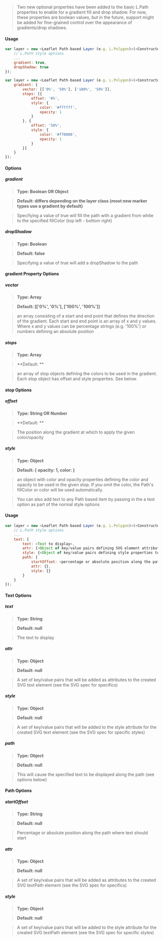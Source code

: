 > Two new optional properties have been added to the basic L.Path properties to enable for a gradient fill and drop shadow.  For now, these properties are boolean values, but in the future, support might be added for fine-grained control over the appearance of gradients/drop shadows.

#### Usage
```javascript
var layer = new <Leaflet Path-based Layer (e.g. L.Polygon)>(<Constructor inputs>, {
	// L.Path style options
	...
	gradient: true,
	dropShadow: true
});

var layer = new <Leaflet Path-based Layer (e.g. L.Polygon)>(<Constructor inputs>, {
	gradient: {
		vector: [['0%', '50%'], ['100%', '50%']],
		stops: [{
			offset: '0%',
			style: {
				color: '#ffffff',
				opacity: 1
			}
		}, {
			offset: '50%',
			style: {
				color: '#ff0000',
				opacity: 1
			}
		}]
	}
});

```

#### Options

##### gradient
> **Type: Boolean OR Object**

> **Default: differs depending on the layer class (most new marker types use a gradient by default)**

> Specifying a value of true will fill the path with a gradient from white to the specified fillColor (top left - bottom right)

##### dropShadow
> **Type: Boolean**

> **Default: false**

> Specifying a value of true will add a dropShadow to the path

#### gradient Property Options

##### vector
> **Type: Array**

> **Default: [['0%', '0%'], ['100%', '100%']]**

> an array consisting of a start and end point that defines the direction of the gradient.  Each start and end point is an array of x and y values. Where x and y values can be percentage strings (e.g. '100%') or numbers defining an absolute position

##### stops
> **Type: Array**

> **Default: **

> an array of stop objects defining the colors to be used in the gradient.  Each stop object has offset and style properties.  See below.

#### stop Options

##### offset
> **Type: String OR Number**

> **Default: **

> The position along the gradient at which to apply the given color/opacity

##### style
> **Type: Object**

> **Default: { opacity: 1, color: <fillColor OR color>}** 

> an object with color and opacity properties defining the color and opacity to be used in the given stop.  If you omit the color, the Path's fillColor or color will be used automatically.

> You can also add text to any Path based item by passing in the a text option as part of the normal style options

#### Usage
```javascript
var layer = new <Leaflet Path-based Layer (e.g. L.Polygon)>(<Constructor inputs>, {
	// L.Path style options
	...
	text: {
		text: <Text to display>,
		attr: {<Object of key/value pairs defining SVG element attributes to apply to the text element>},
		style: {<Object of key/value pairs defining style properties to apply to the text element},
		path: {
			startOffset: <percentage or absolute position along the path where text should start>,
			attr: {},
			style: {}
		}
	}
});
```

#### Text Options

##### text
> **Type: String**

> **Default: null**

> The text to display

##### attr
> **Type: Object**

> **Default: null**

> A set of key/value pairs that will be added as attributes to the created SVG text element (see the SVG spec for specifics)

##### style
> **Type: Object**

> **Default: null**

> A set of key/value pairs that will be added to the style attribute for the created SVG text element (see the SVG spec for specific styles)

##### path
> **Type: Object**

> **Default: null**

> This will cause the specified text to be displayed along the path (see options below)

#### Path Options

##### startOffset
> **Type: String**

> **Default: null**

> Percentage or absolute position along the path where text should start

##### attr
> **Type: Object**

> **Default: null**

> A set of key/value pairs that will be added as attributes to the created SVG textPath element (see the SVG spec for specifics)

##### style
> **Type: Object**

> **Default: null**

> A set of key/value pairs that will be added to the style attribute for the created SVG textPath element (see the SVG spec for specific styles)